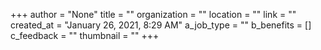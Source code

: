 +++
author = "None"
title = ""
organization = ""
location = ""
link = ""
created_at = "January 26, 2021, 8:29 AM"
a_job_type = ""
b_benefits = []
c_feedback = ""
thumbnail = ""
+++
